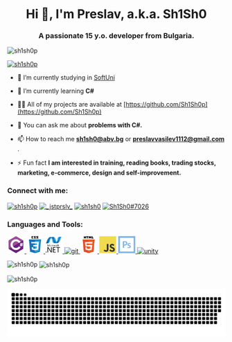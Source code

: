 <h1 align="center">Hi 👋, I'm Preslav, a.k.a. Sh1Sh0</h1>
<h3 align="center">A passionate 15 y.o. developer from Bulgaria.</h3>

<p align="left"> <img src="https://komarev.com/ghpvc/?username=sh1sh0p&label=Profile%20views&color=0e75b6&style=flat" alt="sh1sh0p" /> </p>

<p align="left"> <a href="https://github.com/ryo-ma/github-profile-trophy"><img src="https://github-profile-trophy.vercel.app/?username=sh1sh0p" alt="sh1sh0p" /></a> </p>

- 📖 I’m currently studying in [SoftUni](https://github.com/SoftUni)

- 🌱 I’m currently learning **C#**

- 👨‍💻 All of my projects are available at [https://github.com/Sh1Sh0p](https://github.com/Sh1Sh0p)

- 💬 You can ask me about **problems with C#.**

- 📫 How to reach me **sh1sh0@abv.bg** or **preslavvasilev1112@gmail.com** .

- ⚡ Fun fact **I am interested in training, reading books, trading stocks, marketing, e-commerce, design and self-improvement.**

<h3 align="left">Connect with me:</h3>
<p align="left">
<a href="https://twitter.com/sh1sh0p" target="blank"><img align="center" src="https://raw.githubusercontent.com/rahuldkjain/github-profile-readme-generator/master/src/images/icons/Social/twitter.svg" alt="sh1sh0p" height="30" width="40" /></a>
<a href="https://instagram.com/_jstprslv_" target="blank"><img align="center" src="https://raw.githubusercontent.com/rahuldkjain/github-profile-readme-generator/master/src/images/icons/Social/instagram.svg" alt="_jstprslv_" height="30" width="40" /></a>
<a href="https://www.youtube.com/c/sh1sh0" target="blank"><img align="center" src="https://raw.githubusercontent.com/rahuldkjain/github-profile-readme-generator/master/src/images/icons/Social/youtube.svg" alt="sh1sh0" height="30" width="40" /></a>
<a href="https://discord.gg/Sh1Sh0#7026" target="blank"><img align="center" src="https://raw.githubusercontent.com/rahuldkjain/github-profile-readme-generator/master/src/images/icons/Social/discord.svg" alt="Sh1Sh0#7026" height="30" width="40" /></a>
</p>

<h3 align="left">Languages and Tools:</h3>
<p align="left"> <a href="https://www.w3schools.com/cs/" target="_blank" rel="noreferrer"> <img src="https://raw.githubusercontent.com/devicons/devicon/master/icons/csharp/csharp-original.svg" alt="csharp" width="40" height="40"/> </a> <a href="https://www.w3schools.com/css/" target="_blank" rel="noreferrer"> <img src="https://raw.githubusercontent.com/devicons/devicon/master/icons/css3/css3-original-wordmark.svg" alt="css3" width="40" height="40"/> </a> <a href="https://dotnet.microsoft.com/" target="_blank" rel="noreferrer"> <img src="https://raw.githubusercontent.com/devicons/devicon/master/icons/dot-net/dot-net-original-wordmark.svg" alt="dotnet" width="40" height="40"/> </a> <a href="https://git-scm.com/" target="_blank" rel="noreferrer"> <img src="https://www.vectorlogo.zone/logos/git-scm/git-scm-icon.svg" alt="git" width="40" height="40"/> </a> <a href="https://www.w3.org/html/" target="_blank" rel="noreferrer"> <img src="https://raw.githubusercontent.com/devicons/devicon/master/icons/html5/html5-original-wordmark.svg" alt="html5" width="40" height="40"/> </a> <a href="https://developer.mozilla.org/en-US/docs/Web/JavaScript" target="_blank" rel="noreferrer"> <img src="https://raw.githubusercontent.com/devicons/devicon/master/icons/javascript/javascript-original.svg" alt="javascript" width="40" height="40"/> </a> <a href="https://www.photoshop.com/en" target="_blank" rel="noreferrer"> <img src="https://raw.githubusercontent.com/devicons/devicon/master/icons/photoshop/photoshop-line.svg" alt="photoshop" width="40" height="40"/> </a> <a href="https://unity.com/" target="_blank" rel="noreferrer"> <img src="https://www.vectorlogo.zone/logos/unity3d/unity3d-icon.svg" alt="unity" width="40" height="40"/> </a> </p>

<p><img align="left" src="https://github-readme-stats.vercel.app/api/top-langs?username=sh1sh0p&show_icons=true&locale=en&layout=compact" alt="sh1sh0p" /></p>

<p>&nbsp;<img align="center" src="https://github-readme-stats.vercel.app/api?username=sh1sh0p&show_icons=true&locale=en" alt="sh1sh0p" /></p>

<p><img align="center" src="https://github-readme-streak-stats.herokuapp.com/?user=sh1sh0p&" alt="sh1sh0p" /></p>

<a href="https://discord.gg/B52Yx2bdCP" target="_blank"><img src="https://github.com/Sh1Sh0p/Sh1Sh0p/blob/main/github-contribution-grid-snake.svg" alt="snake"></a>
